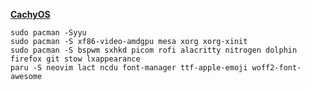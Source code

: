 [**CachyOS**](https://cachyos.org/)

```
sudo pacman -Syyu
sudo pacman -S xf86-video-amdgpu mesa xorg xorg-xinit
sudo pacman -S bspwm sxhkd picom rofi alacritty nitrogen dolphin firefox git stow lxappearance
paru -S neovim lact ncdu font-manager ttf-apple-emoji woff2-font-awesome
```